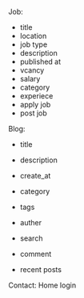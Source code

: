 Job:
- title
- location
- job type
- description
- published at
- vcancy
- salary
- category
- experiece
- apply job
- post job


Blog:
- title
- description
- create_at
- category
- tags
- auther

- search
- comment
- recent posts

Contact:
Home
login